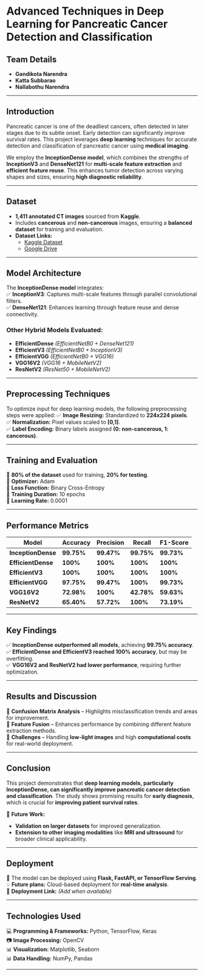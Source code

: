 # **Advanced Techniques in Deep Learning for Pancreatic Cancer Detection and Classification**

## **Team Details**
- **Gandikota Narendra**  
- **Katta Subbarao**  
- **Nallabothu Narendra**  

---

## **Introduction**
Pancreatic cancer is one of the deadliest cancers, often detected in later stages due to its subtle onset. Early detection can significantly improve survival rates. This project leverages **deep learning** techniques for accurate detection and classification of pancreatic cancer using **medical imaging**.  

We employ the **InceptionDense model**, which combines the strengths of **InceptionV3** and **DenseNet121** for **multi-scale feature extraction** and **efficient feature reuse**. This enhances tumor detection across varying shapes and sizes, ensuring **high diagnostic reliability**.

---

## **Dataset**
- **1,411 annotated CT images** sourced from **Kaggle**.  
- Includes **cancerous** and **non-cancerous** images, ensuring a **balanced dataset** for training and evaluation.  
- **Dataset Links:**  
  - [Kaggle Dataset](https://www.kaggle.com/datasets/jayaprakashpondy/pancreatic-ct-images)  
  - [Google Drive](https://drive.google.com/drive/folders/1hpjCAuNCcZUyYZsFjdti9MDulgSF0yeh)

---

## **Model Architecture**
The **InceptionDense model** integrates:  
✅ **InceptionV3**: Captures multi-scale features through parallel convolutional filters.  
✅ **DenseNet121**: Enhances learning through feature reuse and dense connectivity.  

### **Other Hybrid Models Evaluated:**
- **EfficientDense** *(EfficientNetB0 + DenseNet121)*
- **EfficientV3** *(EfficientNetB0 + InceptionV3)*
- **EfficientVGG** *(EfficientNetB0 + VGG16)*
- **VGG16V2** *(VGG16 + MobileNetV2)*
- **ResNetV2** *(ResNet50 + MobileNetV2)*

---

## **Preprocessing Techniques**
To optimize input for deep learning models, the following preprocessing steps were applied:
✅ **Image Resizing:** Standardized to **224x224 pixels**.  
✅ **Normalization:** Pixel values scaled to **[0,1]**.  
✅ **Label Encoding:** Binary labels assigned **(0: non-cancerous, 1: cancerous)**.  

---

## **Training and Evaluation**
🔹 **80% of the dataset** used for training, **20% for testing**.  
🔹 **Optimizer:** Adam  
🔹 **Loss Function:** Binary Cross-Entropy  
🔹 **Training Duration:** 10 epochs  
🔹 **Learning Rate:** 0.0001  

---

## **Performance Metrics**
| Model | Accuracy | Precision | Recall | F1-Score |
|--------|------------|------------|---------|------------|
| **InceptionDense** | **99.75%** | **99.47%** | **99.75%** | **99.73%** |
| **EfficientDense** | **100%** | **100%** | **100%** | **100%** |
| **EfficientV3** | **100%** | **100%** | **100%** | **100%** |
| **EfficientVGG** | **97.75%** | **99.47%** | **100%** | **99.73%** |
| **VGG16V2** | **72.98%** | **100%** | **42.78%** | **59.63%** |
| **ResNetV2** | **65.40%** | **57.72%** | **100%** | **73.19%** |

---

## **Key Findings**
✅ **InceptionDense outperformed all models**, achieving **99.75% accuracy**.  
✅ **EfficientDense and EfficientV3 reached 100% accuracy**, but may be overfitting.  
✅ **VGG16V2 and ResNetV2 had lower performance**, requiring further optimization.  

---

## **Results and Discussion**
📌 **Confusion Matrix Analysis** – Highlights misclassification trends and areas for improvement.  
📌 **Feature Fusion** – Enhances performance by combining different feature extraction methods.  
📌 **Challenges** – Handling **low-light images** and high **computational costs** for real-world deployment.  

---

## **Conclusion**
This project demonstrates that **deep learning models, particularly InceptionDense, can significantly improve pancreatic cancer detection and classification**. The study shows promising results for **early diagnosis**, which is crucial for **improving patient survival rates**.  

🔹 **Future Work:**  
- **Validation on larger datasets** for improved generalization.  
- **Extension to other imaging modalities** like **MRI and ultrasound** for broader clinical applicability.  

---

## **Deployment**
🚀 The model can be deployed using **Flask, FastAPI, or TensorFlow Serving**.  
💡 **Future plans:** Cloud-based deployment for **real-time analysis**.  
📌 **Deployment Link:** *(Add when available)*  

---

## **Technologies Used**
💻 **Programming & Frameworks:** Python, TensorFlow, Keras  
📷 **Image Processing:** OpenCV  
📊 **Visualization:** Matplotlib, Seaborn  
📊 **Data Handling:** NumPy, Pandas  

---
